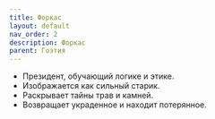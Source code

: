 ```yaml
---
title: Форкас
layout: default
nav_order: 2
description: Форкас
parent: Гоэтия
---
```


- Президент, обучающий логике и этике.
- Изображается как сильный старик.
- Раскрывает тайны трав и камней.
- Возвращает украденное и находит потерянное.
